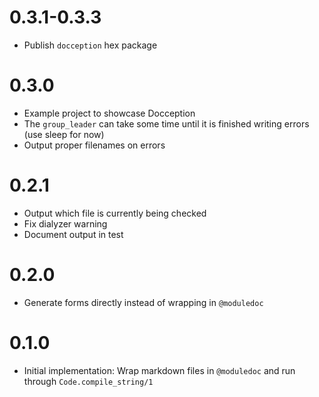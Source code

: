 # 0.3.1-0.3.3

* Publish `docception` hex package

# 0.3.0

* Example project to showcase Docception
* The `group_leader` can take some time until it is finished writing errors (use sleep for now)
* Output proper filenames on errors

# 0.2.1

* Output which file is currently being checked
* Fix dialyzer warning
* Document output in test

# 0.2.0

* Generate forms directly instead of wrapping in `@moduledoc`

# 0.1.0

* Initial implementation: Wrap markdown files in `@moduledoc` and run through `Code.compile_string/1`
